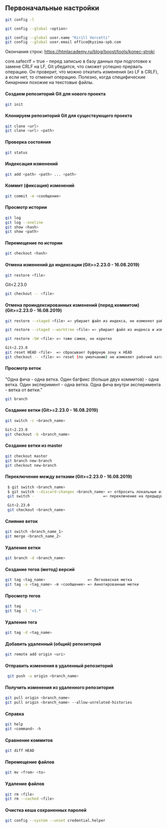 ## Первоначальные настройки
```bash
git config -l

git config --global <option>

git config --global user.name "Kirill Vercetti"
git config --global user.email office@kyzima-spb.com
```

   Окончания строк:
   https://htmlacademy.ru/blog/boost/tools/konec-stroki

   core.safecrlf = true - перед записью в базу данных при подготовке к замене CRLF на LF,
   Git убедится, что сможет успешно прервать операцию.
   Он проверит, что можно откатить изменения (из LF в CRLF), а если нет, то отменит операцию.
   Полезно, когда специфические бинарники похожие на текстовые файлы.

#### Создаем репозиторий Git для нового проекта
```bash
git init
   ```

####  Клонируем репозиторий Git для существующего проекта
```bash
git clone <url>
git clone <url> <path>
```




#### Проверка состояния
```bash
git status
```



#### Индексация изменений
```bash
git add <path> <path> ... <path>
   ```


#### Коммит (фиксация) изменений
```bash
git commit -m <сообщение>
   ```

#### Просмотр истории
```bash
git log
git log --oneline
git show <hash>
git show <path>
   ```

#### Перемещение по истории
```bash
git checkout <hash>
   ```

#### Отмена изменений до индексации (Git>=2.23.0 - 16.08.2019)
```bash
git restore <file>
  ```
Git<2.23.0
```bash
git checkout -- <file>
```


#### Отмена проиндексированных изменений (перед коммитом) (Git>=2.23.0 - 16.08.2019)
```bash
git restore --staged <file> => убирает файл из индекса, не изменяет рабочий каталог, т.е. содержимое останется прежним

git restore --staged --worktree <file> => убирает файл из индекса и изменяет рабочий каталог, т.е. содержимое файла откатывается до состояния HEAD

git restore -SW <file> => тоже самое, но коротко

Git<2.23.0
git reset HEAD <file>  => сбрасывает буферную зону к HEAD
git checkout -- <file> => reset (по умолчанию) не изменяет рабочий каталог, т.е. содержимое останется прежним
  ```

#### Просмотр веток
   "Одна фича - одна ветка.
   Один багфикс (больше двух коммитов) - одна ветка.
   Один эксперимент - одна ветка.
   Одна фича внутри эксперимента - ветка от ветки."
 ```bash
 git branch
  ```

#### Создание ветки (Git>=2.23.0 - 16.08.2019)
```bash
git switch -c <branch_name>

Git<2.23.0
git checkout -b <branch_name>
```

#### Создание ветки из master
```bash
git checkout master
git branch new-branch
git checkout new-branch
```



#### Переключение между ветками (Git>=2.23.0 - 16.08.2019)
```bash
 $ git switch <branch_name>
 $ git switch --discard-changes <branch_name> => отбросить локальные изменения
 git switch -                               => переключение на предыдущую ветку

 Git<2.23.0
 git checkout <branch_name>
 ```

#### Слияние веток
```bash
git switch <branch_name_1>
git merge <branch_name_2>
   ```

#### Удаление ветки
```bash
git branch -d <branch_name>
```

#### Создание тегов (метод) версий
```bash
git tag <tag_name>                   => Легковесная метка
git tag -a <tag_name> -m <сообщение> => Аннотированные метки
```

#### Просмотр тегов
```bash
git tag
git tag -l 'v1.*'
```

#### Удаление тега
```bash
git tag -d <tag_name>
```

#### Добавить удаленный (общий) репозиторий
```bash
git remote add origin <uri>
```

#### Отправить изменения в удаленный репозиторий
```bash
 git push -u origin <branch_name>
 ```

#### Получить изменения из удаленного репозитория
```bash
git pull origin <branch_name>
git pull origin <branch_name> --allow-unrelated-histories
```



#### Справка
```bash
git help
git <command> -h
```

#### Сравнение коммитов
```bash
git diff HEAD
```

####  Перемещение файлов
```bash
git mv <from> <to>
```

#### Удаление файлов
```bash
git rm <file>
git rm --cached <file>
   ```

#### Очистка кеша сохраненных паролей
```bash
git config --system --unset credential.helper
 ```
